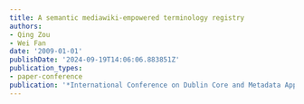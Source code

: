 ```yaml
---
title: A semantic mediawiki-empowered terminology registry
authors:
- Qing Zou
- Wei Fan
date: '2009-01-01'
publishDate: '2024-09-19T14:06:06.883851Z'
publication_types:
- paper-conference
publication: '*International Conference on Dublin Core and Metadata Applications*'
---
```

